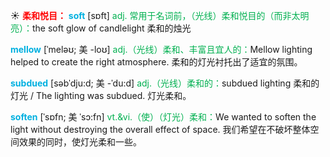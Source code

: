 ☀ <font color="red">**柔和悦目：**</font>
<font color="sky blue">**soft**</font> [sɒft] 
<font color="#00b050">adj. 常用于名词前，（光线）柔和悦目的（而非太明亮）：</font>the soft glow of candlelight 柔和的烛光
           
<font color="sky blue">**mellow**</font> [ˈmeləʊ; 美 -loʊ]
<font color="#00b050">adj.（光线）柔和、丰富且宜人的：</font>Mellow lighting helped to create the right atmosphere. 柔和的灯光衬托出了适宜的氛围。
           
<font color="sky blue">**subdued**</font> [səbˈdju:d; 美 -ˈdu:d]
<font color="#00b050">adj.（光线）柔和的：</font>subdued lighting 柔和的灯光 / The lighting was subdued. 灯光柔和。

<font color="sky blue">**soften**</font> [ˈsɒfn; 美 ˈsɔ:fn]
<font color="#00b050">vt.&vi.（使）（灯光）柔和：</font>We wanted to soften the light without destroying the overall effect of space. 我们希望在不破坏整体空间效果的同时，使灯光柔和一些。
           

